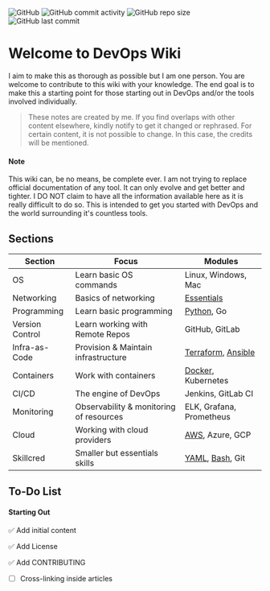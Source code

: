 ![GitHub](https://img.shields.io/github/license/nyukeit/devopswiki?style=for-the-badge) ![GitHub commit activity](https://img.shields.io/github/commit-activity/w/nyukeit/devopswiki?style=for-the-badge) ![GitHub repo size](https://img.shields.io/github/repo-size/nyukeit/devopswiki?color=yellow&style=for-the-badge) ![GitHub last commit](https://img.shields.io/github/last-commit/nyukeit/devopswiki?style=for-the-badge)

# Welcome to DevOps Wiki

I aim to make this as thorough as possible but I am one person. You are welcome to contribute to this wiki with your knowledge. The end goal is to make this a starting point for those starting out in DevOps and/or the tools involved individually.

> These notes are created by me. If you find overlaps with other content elsewhere, kindly notify to get it changed or rephrased. For certain content, it is not possible to change. In this case, the credits will be mentioned.

#### Note

This wiki can, be no means, be complete ever. I am not trying to replace official documentation of any tool. It can only evolve and get better and tighter. I DO NOT claim to have all the information available here as it is really difficult to do so. This is intended to get you started with DevOps and the world surrounding it's countless tools.

## Sections

| Section         | Focus                                   | Modules                                                      |
| --------------- | --------------------------------------- | ------------------------------------------------------------ |
| OS              | Learn basic OS commands                 | Linux, Windows, Mac                                          |
| Networking      | Basics of networking                    | [Essentials](https://github.com/nyukeit/devopswiki/tree/main/networking) |
| Programming     | Learn basic programming                 | [Python](https://github.com/nyukeit/devopswiki/tree/main/programming/python), Go |
| Version Control | Learn working with Remote Repos         | GitHub, GitLab                                               |
| Infra-as-Code   | Provision & Maintain infrastructure     | [Terraform](https://github.com/nyukeit/devopswiki/tree/main/infra-as-code/terraform), [Ansible](https://github.com/nyukeit/devopswiki/tree/main/infra-as-code/ansible) |
| Containers      | Work with containers                    | [Docker](https://github.com/nyukeit/devopswiki/tree/main/containers/docker), Kubernetes |
| CI/CD           | The engine of DevOps                    | Jenkins, GitLab CI                                           |
| Monitoring      | Observability & monitoring of resources | ELK, Grafana, Prometheus                                     |
| Cloud           | Working with cloud providers            | [AWS](https://github.com/nyukeit/devopswiki/tree/main/cloud/aws), Azure, GCP |
| Skillcred       | Smaller but essentials skills           | [YAML](https://github.com/nyukeit/devopswiki/tree/main/skillcred/yaml), [Bash](https://github.com/nyukeit/devopswiki/tree/main/skillcred/bash), Git |

## To-Do List

#### Starting Out

:white_check_mark: Add initial content

:white_check_mark: Add License

:white_check_mark: Add CONTRIBUTING

- [ ] Cross-linking inside articles
